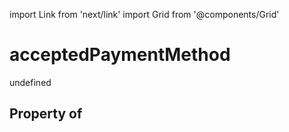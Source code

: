 import Link from 'next/link'
import Grid from '@components/Grid'

# acceptedPaymentMethod

undefined

## Property of



